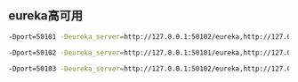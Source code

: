 ## eureka高可用

```bash
-Dport=50101 -Deureka_server=http://127.0.0.1:50102/eureka,http://127.0.0.1:50103/eureka
```

```bash
-Dport=50102 -Deureka_server=http://127.0.0.1:50101/eureka,http://127.0.0.1:50103/eureka
```

```bash
-Dport=50103 -Deureka_server=http://127.0.0.1:50102/eureka,http://127.0.0.1:50103/eureka
```